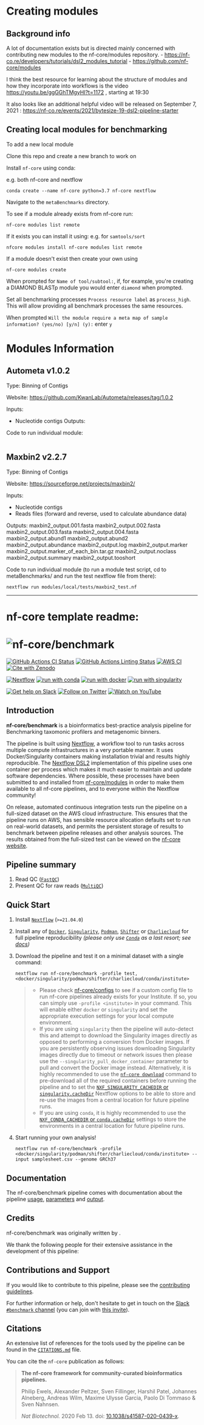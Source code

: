 
# Creating modules
## Background info
A lot of documentation exists but is directed mainly concerned with contributing new modules to the nf-core/modules repository.
    - https://nf-co.re/developers/tutorials/dsl2_modules_tutorial
    - https://github.com/nf-core/modules

I think the best resource for learning about the structure of modules and how they incorporate into workflows is the video
https://youtu.be/ggGGhTMgyHI?t=1172   , starting at 19:30 

It also looks like an additional helpful video will be released on September 7, 2021 : https://nf-co.re/events/2021/bytesize-19-dsl2-pipeline-starter

## Creating local modules for benchmarking
To add a new local module

Clone this repo and create a new branch to work on

Install `nf-core` using conda:

e.g. both nf-core and nextflow
```
conda create --name nf-core python=3.7 nf-core nextflow
```

Navigate to the `metaBenchmarks` directory.

To see if a module already exists from nf-core run:

```
nf-core modules list remote
```

If it exists you can install it using:
e.g. for `samtools/sort`

```
nfcore modules install nf-core modules list remote
```

If a module doesn't exist then create your own using

```
nf-core modules create
```

When prompted for `Name of tool/subtool:`, if, for example, you're creating a DIAMOND BLASTp module you would enter `diamond` when prompted.


Set all benchmarking processes `Process resource label` as `process_high`. This will allow providing all benchmark processes the same resources.

When prompted `Will the module require a meta map of sample information? (yes/no) [y/n] (y):` enter `y`




# Modules Information

## Autometa v1.0.2

Type: Binning of Contigs

Website:
https://github.com/KwanLab/Autometa/releases/tag/1.0.2


Inputs:
  - Nucleotide contigs
Outputs:

Code to run individual module:
```{bash}

```

## Maxbin2 v2.2.7

Type: Binning of Contigs

Website:
https://sourceforge.net/projects/maxbin2/

Inputs:
  - Nucleotide contigs
  - Reads files (forward and reverse, used to calculate abundance data)

Outputs:
maxbin2_output.001.fasta
maxbin2_output.002.fasta
maxbin2_output.003.fasta
maxbin2_output.004.fasta
maxbin2_output.abund1
maxbin2_output.abund2
maxbin2_output.abundance
maxbin2_output.log
maxbin2_output.marker
maxbin2_output.marker_of_each_bin.tar.gz
maxbin2_output.noclass
maxbin2_output.summary
maxbin2_output.tooshort

Code to run individual module (to run a module test script, cd to metaBenchmarks/ and run the test nextflow file from there):
```{bash}
nextflow run modules/local/tests/maxbin2_test.nf
```













---
# nf-core template readme:





# ![nf-core/benchmark](docs/images/nf-core-benchmark_logo.png)

[![GitHub Actions CI Status](https://github.com/nf-core/benchmark/workflows/nf-core%20CI/badge.svg)](https://github.com/nf-core/benchmark/actions?query=workflow%3A%22nf-core+CI%22)
[![GitHub Actions Linting Status](https://github.com/nf-core/benchmark/workflows/nf-core%20linting/badge.svg)](https://github.com/nf-core/benchmark/actions?query=workflow%3A%22nf-core+linting%22)
[![AWS CI](https://img.shields.io/badge/CI%20tests-full%20size-FF9900?labelColor=000000&logo=Amazon%20AWS)](https://nf-co.re/benchmark/results)
[![Cite with Zenodo](http://img.shields.io/badge/DOI-10.5281/zenodo.XXXXXXX-1073c8?labelColor=000000)](https://doi.org/10.5281/zenodo.XXXXXXX)

[![Nextflow](https://img.shields.io/badge/nextflow%20DSL2-%E2%89%A521.04.0-23aa62.svg?labelColor=000000)](https://www.nextflow.io/)
[![run with conda](http://img.shields.io/badge/run%20with-conda-3EB049?labelColor=000000&logo=anaconda)](https://docs.conda.io/en/latest/)
[![run with docker](https://img.shields.io/badge/run%20with-docker-0db7ed?labelColor=000000&logo=docker)](https://www.docker.com/)
[![run with singularity](https://img.shields.io/badge/run%20with-singularity-1d355c.svg?labelColor=000000)](https://sylabs.io/docs/)

[![Get help on Slack](http://img.shields.io/badge/slack-nf--core%20%23benchmark-4A154B?labelColor=000000&logo=slack)](https://nfcore.slack.com/channels/benchmark)
[![Follow on Twitter](http://img.shields.io/badge/twitter-%40nf__core-1DA1F2?labelColor=000000&logo=twitter)](https://twitter.com/nf_core)
[![Watch on YouTube](http://img.shields.io/badge/youtube-nf--core-FF0000?labelColor=000000&logo=youtube)](https://www.youtube.com/c/nf-core)

## Introduction

<!-- TODO nf-core: Write a 1-2 sentence summary of what data the pipeline is for and what it does -->
**nf-core/benchmark** is a bioinformatics best-practice analysis pipeline for Benchmarking taxomonic profilers and metagenomic binners.

The pipeline is built using [Nextflow](https://www.nextflow.io), a workflow tool to run tasks across multiple compute infrastructures in a very portable manner. It uses Docker/Singularity containers making installation trivial and results highly reproducible. The [Nextflow DSL2](https://www.nextflow.io/docs/latest/dsl2.html) implementation of this pipeline uses one container per process which makes it much easier to maintain and update software dependencies. Where possible, these processes have been submitted to and installed from [nf-core/modules](https://github.com/nf-core/modules) in order to make them available to all nf-core pipelines, and to everyone within the Nextflow community!

<!-- TODO nf-core: Add full-sized test dataset and amend the paragraph below if applicable -->
On release, automated continuous integration tests run the pipeline on a full-sized dataset on the AWS cloud infrastructure. This ensures that the pipeline runs on AWS, has sensible resource allocation defaults set to run on real-world datasets, and permits the persistent storage of results to benchmark between pipeline releases and other analysis sources. The results obtained from the full-sized test can be viewed on the [nf-core website](https://nf-co.re/benchmark/results).

## Pipeline summary

<!-- TODO nf-core: Fill in short bullet-pointed list of the default steps in the pipeline -->

1. Read QC ([`FastQC`](https://www.bioinformatics.babraham.ac.uk/projects/fastqc/))
2. Present QC for raw reads ([`MultiQC`](http://multiqc.info/))

## Quick Start

1. Install [`Nextflow`](https://www.nextflow.io/docs/latest/getstarted.html#installation) (`>=21.04.0`)

2. Install any of [`Docker`](https://docs.docker.com/engine/installation/), [`Singularity`](https://www.sylabs.io/guides/3.0/user-guide/), [`Podman`](https://podman.io/), [`Shifter`](https://nersc.gitlab.io/development/shifter/how-to-use/) or [`Charliecloud`](https://hpc.github.io/charliecloud/) for full pipeline reproducibility _(please only use [`Conda`](https://conda.io/miniconda.html) as a last resort; see [docs](https://nf-co.re/usage/configuration#basic-configuration-profiles))_

3. Download the pipeline and test it on a minimal dataset with a single command:

    ```console
    nextflow run nf-core/benchmark -profile test,<docker/singularity/podman/shifter/charliecloud/conda/institute>
    ```

    > * Please check [nf-core/configs](https://github.com/nf-core/configs#documentation) to see if a custom config file to run nf-core pipelines already exists for your Institute. If so, you can simply use `-profile <institute>` in your command. This will enable either `docker` or `singularity` and set the appropriate execution settings for your local compute environment.
    > * If you are using `singularity` then the pipeline will auto-detect this and attempt to download the Singularity images directly as opposed to performing a conversion from Docker images. If you are persistently observing issues downloading Singularity images directly due to timeout or network issues then please use the `--singularity_pull_docker_container` parameter to pull and convert the Docker image instead. Alternatively, it is highly recommended to use the [`nf-core download`](https://nf-co.re/tools/#downloading-pipelines-for-offline-use) command to pre-download all of the required containers before running the pipeline and to set the [`NXF_SINGULARITY_CACHEDIR` or `singularity.cacheDir`](https://www.nextflow.io/docs/latest/singularity.html?#singularity-docker-hub) Nextflow options to be able to store and re-use the images from a central location for future pipeline runs.
    > * If you are using `conda`, it is highly recommended to use the [`NXF_CONDA_CACHEDIR` or `conda.cacheDir`](https://www.nextflow.io/docs/latest/conda.html) settings to store the environments in a central location for future pipeline runs.

4. Start running your own analysis!

    <!-- TODO nf-core: Update the example "typical command" below used to run the pipeline -->

    ```console
    nextflow run nf-core/benchmark -profile <docker/singularity/podman/shifter/charliecloud/conda/institute> --input samplesheet.csv --genome GRCh37
    ```

## Documentation

The nf-core/benchmark pipeline comes with documentation about the pipeline [usage](https://nf-co.re/benchmark/usage), [parameters](https://nf-co.re/benchmark/parameters) and [output](https://nf-co.re/benchmark/output).

## Credits

nf-core/benchmark was originally written by  .

We thank the following people for their extensive assistance in the development of this pipeline:

<!-- TODO nf-core: If applicable, make list of people who have also contributed -->

## Contributions and Support

If you would like to contribute to this pipeline, please see the [contributing guidelines](.github/CONTRIBUTING.md).

For further information or help, don't hesitate to get in touch on the [Slack `#benchmark` channel](https://nfcore.slack.com/channels/benchmark) (you can join with [this invite](https://nf-co.re/join/slack)).

## Citations

<!-- TODO nf-core: Add citation for pipeline after first release. Uncomment lines below and update Zenodo doi and badge at the top of this file. -->
<!-- If you use  nf-core/benchmark for your analysis, please cite it using the following doi: [10.5281/zenodo.XXXXXX](https://doi.org/10.5281/zenodo.XXXXXX) -->

<!-- TODO nf-core: Add bibliography of tools and data used in your pipeline -->
An extensive list of references for the tools used by the pipeline can be found in the [`CITATIONS.md`](CITATIONS.md) file.

You can cite the `nf-core` publication as follows:

> **The nf-core framework for community-curated bioinformatics pipelines.**
>
> Philip Ewels, Alexander Peltzer, Sven Fillinger, Harshil Patel, Johannes Alneberg, Andreas Wilm, Maxime Ulysse Garcia, Paolo Di Tommaso & Sven Nahnsen.
>
> _Nat Biotechnol._ 2020 Feb 13. doi: [10.1038/s41587-020-0439-x](https://dx.doi.org/10.1038/s41587-020-0439-x).
